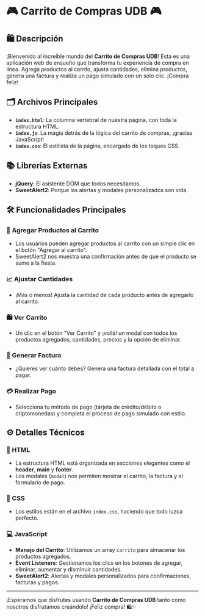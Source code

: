# 🎮 Carrito de Compras UDB 🎮

## 🛍️ Descripción
¡Bienvenido al increíble mundo del **Carrito de Compras UDB**! Esta es una aplicación web de ensueño que transforma tu experiencia de compra en línea. Agrega productos al carrito, ajusta cantidades, elimina productos, genera una factura y realiza un pago simulado con un solo clic. ¡Compra feliz!

## 🗂️ Archivos Principales
- **`index.html`**: La columna vertebral de nuestra página, con toda la estructura HTML.
- **`index.js`**: La magia detrás de la lógica del carrito de compras, ¡gracias JavaScript!
- **`index.css`**: El estilista de la página, encargado de los toques CSS.

## 📚 Librerías Externas
- **jQuery**: El asistente DOM que todos necesitamos.
- **SweetAlert2**: Porque las alertas y modales personalizados son vida.

## 🛠️ Funcionalidades Principales

### 🛒 Agregar Productos al Carrito
- Los usuarios pueden agregar productos al carrito con un simple clic en el botón "Agregar al carrito".
- SweetAlert2 nos muestra una confirmación antes de que el producto se sume a la fiesta.

### 📈 Ajustar Cantidades
- ¡Más o menos! Ajusta la cantidad de cada producto antes de agregarlo al carrito.

### 🛍️ Ver Carrito
- Un clic en el botón "Ver Carrito" y ¡voilà! un modal con todos los productos agregados, cantidades, precios y la opción de eliminar.

### 🧾 Generar Factura
- ¿Quieres ver cuánto debes? Genera una factura detallada con el total a pagar.

### 💳 Realizar Pago
- Selecciona tu método de pago (tarjeta de crédito/débito o criptomonedas) y completa el proceso de pago simulado con estilo.

## ⚙️ Detalles Técnicos

### 📝 HTML
- La estructura HTML está organizada en secciones elegantes como el **header**, **main** y **footer**.
- Los modales (`modal`) nos permiten mostrar el carrito, la factura y el formulario de pago.

### 🎨 CSS
- Los estilos están en el archivo `index.css`, haciendo que todo luzca perfecto.

### 💻 JavaScript
- **Manejo del Carrito**: Utilizamos un array `carrito` para almacenar los productos agregados.
- **Event Listeners**: Gestionamos los clics en los botones de agregar, eliminar, aumentar y disminuir cantidades.
- **SweetAlert2**: Alertas y modales personalizados para confirmaciones, facturas y pagos.

---

¡Esperamos que disfrutes usando **Carrito de Compras UDB** tanto como nosotros disfrutamos creándolo! ¡Feliz compra! 🛍️✨
